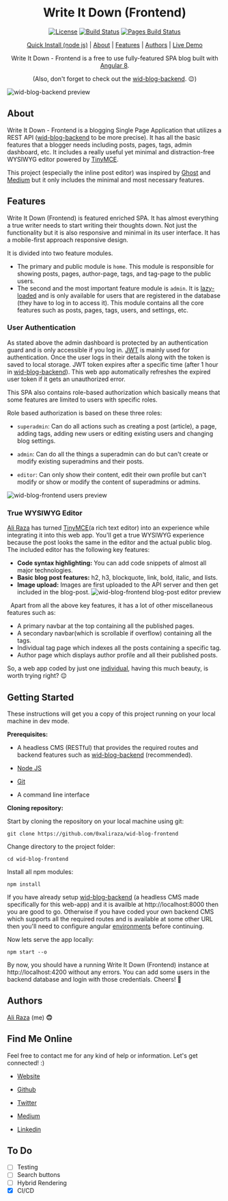 <h1 align="center"> Write It Down (Frontend) </h1>

<p align="center">
  <a href="https://github.com/0xAliRaza/wid-blog-frontend/blob/master/LICENSE"><img src="https://img.shields.io/github/license/0xaliraza/wid-blog-frontend?sanitize=true" alt="License"></a>
  <a href="https://github.com/0xAliRaza/wid-blog-frontend/actions/workflows/build.yml"><img src="https://img.shields.io/github/workflow/status/0xaliraza/wid-blog-frontend/Build" alt="Build Status"></a>
  <a href="https://github.com/0xAliRaza/wid-blog-frontend/actions/workflows/pages/pages-build-deployment"><img src="https://github.com/0xAliRaza/wid-blog-frontend/actions/workflows/pages/pages-build-deployment/badge.svg" alt="Pages Build Status"></a>
  
</p>

<p align="center">
	<a href="#getting-started">Quick Install (node js)</a> |
	<a href="#about">About</a> |
	<a href="#features">Features</a> |
	<a href="#authors">Authors</a> |
	<a href="https://0xali.com/wid-blog-frontend">Live Demo</a>
</p>



<p align="center">
Write It Down - Frontend is a free to use fully-featured SPA blog built with <a href="https://angular.io">Angular 8</a>.
</p>

<p align="center">
(Also, don't forget to check out the <a href="http://github.com/0xaliraza/wid-blog-backend">wid-blog-backend</a>. 😉)

</p>

![wid-blog-backend preview](https://i.imgur.com/KH6rLyO.png)

## About

Write It Down - Frontend is a blogging Single Page Application that utilizes a REST API ([wid-blog-backend](https://github.com/0xaliraza/wid-blog-backend) to be more precise). It has all the basic features that a blogger needs including posts, pages, tags, admin dashboard, etc.
It includes a really useful yet minimal and distraction-free WYSIWYG editor powered by [TinyMCE](https://www.tiny.cloud).

This project (especially the inline post editor) was inspired by [Ghost](http://ghost.org) and [Medium](http://medium.com) but it only includes the minimal and most necessary features.

## Features

Write It Down (Frontend) is featured enriched SPA. It has almost everything a true writer needs to start writing their thoughts down. Not just the functionality but it is also responsive and minimal in its user interface. It has a mobile-first approach responsive design.

It is divided into two feature modules.

- The primary and public module is `home`. This module is responsible for showing posts, pages, author-page, tags, and tag-page to the public users.
- The second and the most important feature module is `admin`. It is [lazy-loaded](https://angular.io/guide/lazy-loading-ngmodules) and is only available for users that are registered in the database (they have to log in to access it). This module contains all the core features such as posts, pages, tags, users, and settings, etc.

### User Authentication

As stated above the admin dashboard is protected by an authentication guard and is only accessible if you log in.
[JWT](http://jwt.io) is mainly used for authentication. Once the user logs in their details along with the token is saved to local storage. JWT token expires after a specific time (after 1 hour in [wid-blog-backend](http://github.com/0xaliraza/wid-blog-backend)). This web app automatically refreshes the expired user token if it gets an unauthorized error.

This SPA also contains role-based authorization which basically means that some features are limited to users with specific roles.

Role based authorization is based on these three roles:

- `superadmin`: Can do all actions such as creating a post (article), a page, adding tags, adding new users or editing existing users and changing blog settings.

- `admin`: Can do all the things a superadmin can do but can't create or modify existing superadmins and their posts.

- `editor`: Can only show their content, edit their own profile but can't modify or show or modify the content of superadmins or admins.

![wid-blog-frontend users preview](https://i.imgur.com/odmt6Ql.png)

### True WYSIWYG Editor

[Ali Raza](https://0xali.com) has turned [TinyMCE](https://www.tiny.cloud/)(a rich text editor) into an experience while integrating it into this web app. You'll get a true WYSIWYG experience because the post looks the same in the editor and the actual public blog.
The included editor has the following key features:

- **Code syntax highlighting:** You can add code snippets of almost all major technologies.
- **Basic blog post features:** h2, h3, blockquote, link, bold, italic, and lists.
- **Image upload:** Images are first uploaded to the API server and then get included in the blog-post.
  ![wid-blog-frontend blog-post editor preview](https://i.imgur.com/YN1qqhk.png)

&nbsp;
Apart from all the above key features, it has a lot of other miscellaneous features such as:

- A primary navbar at the top containing all the published pages.
- A secondary navbar(which is scrollable if overflow) containing all the tags.
- Individual tag page which indexes all the posts containing a specific tag.
- Author page which displays author profile and all their published posts.

So, a web app coded by just one [individual](https://0xali.com), having this much beauty, is worth trying right? 😌

## Getting Started

These instructions will get you a copy of this project running on your local machine in dev mode.

**Prerequisites:**

- A headless CMS (RESTful) that provides the required routes and backend features such as [wid-blog-backend](https://github.com/0xaliraza/wid-blog-backend) (recommended).

- [Node JS](https://nodejs.org/)

- [Git](https://git-scm.com/book/en/v2/Getting-Started-Installing-Git)

- A command line interface

**Cloning repository:**

Start by cloning the repository on your local machine using git:

```
git clone https://github.com/0xaliraza/wid-blog-frontend
```

Change directory to the project folder:

```
cd wid-blog-frontend
```

Install all npm modules:

```
npm install
```

If you have already setup [wid-blog-backend](https://github.com/0xaliraza/wid-blog-backend) (a headless CMS made specifically for this web-app) and it is availble at http://localhost:8000 then you are good to go.
Otherwise if you have coded your own backend CMS which supports all the required routes and is available at some other URL then you'll need to configure angular [environments](https://angular.io/guide/setup-local#setting-up-the-local-environment-and-workspace) before continuing.

Now lets serve the app locally:

```
npm start --o
```

By now, you should have a running Write It Down (Frontend) instance at http://localhost:4200 without any errors.
You can add some users in the backend database and login with those credentials. Cheers! 🍻

## Authors

[Ali Raza](https://0xali.com) (me) **🙃**

## Find Me Online

Feel free to contact me for any kind of help or information. Let's get connected! :)

- [Website](https://0xali.com)

- [Github](https://github.com/0xaliraza)

- [Twitter](https://twitter.com/0xaliraza)

- [Medium](https://0xali.medium.com)

- [Linkedin](https://www.linkedin.com/in/ali-raza-061130202/)

## To Do

- [ ] Testing
- [ ] Search buttons
- [ ] Hybrid Rendering
- [x] CI/CD
